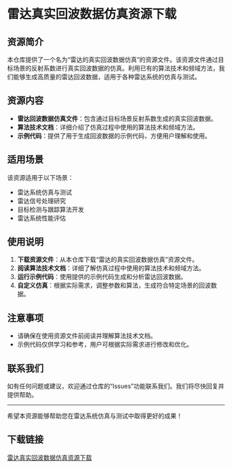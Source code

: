 # 雷达真实回波数据仿真资源下载

## 资源简介

本仓库提供了一个名为“雷达的真实回波数据仿真”的资源文件。该资源文件通过目标场景的反射系数进行真实回波数据的仿真。利用已有的算法技术和频域方法，我们能够生成高质量的雷达回波数据，适用于各种雷达系统的仿真与测试。

## 资源内容

- **雷达回波数据仿真文件**：包含通过目标场景反射系数生成的真实回波数据。
- **算法技术文档**：详细介绍了仿真过程中使用的算法技术和频域方法。
- **示例代码**：提供了用于生成回波数据的示例代码，方便用户理解和使用。

## 适用场景

该资源适用于以下场景：

- 雷达系统仿真与测试
- 雷达信号处理研究
- 目标检测与跟踪算法开发
- 雷达系统性能评估

## 使用说明

1. **下载资源文件**：从本仓库下载“雷达的真实回波数据仿真”资源文件。
2. **阅读算法技术文档**：详细了解仿真过程中使用的算法技术和频域方法。
3. **运行示例代码**：使用提供的示例代码生成和分析雷达回波数据。
4. **自定义仿真**：根据实际需求，调整参数和算法，生成符合特定场景的回波数据。

## 注意事项

- 请确保在使用资源文件前阅读并理解算法技术文档。
- 示例代码仅供学习和参考，用户可根据实际需求进行修改和优化。

## 联系我们

如有任何问题或建议，欢迎通过仓库的“Issues”功能联系我们。我们将尽快回复并提供帮助。

---

希望本资源能够帮助您在雷达系统仿真与测试中取得更好的成果！

## 下载链接

[雷达真实回波数据仿真资源下载](https://pan.quark.cn/s/7021de730f40)